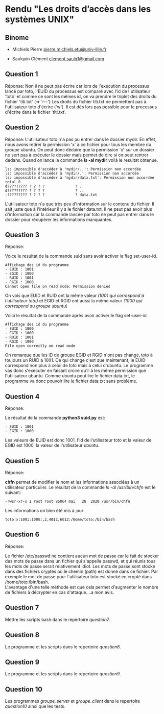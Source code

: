 # Rendu "Les droits d’accès dans les systèmes UNIX"

## Binome

- Michiels Pierre pierre.michiels.etu@univ-lille.fr

- Saulquin Clément clement.saulq1@gmail.com

## Question 1

Réponse:
Non il ne peut pas écrire car lors de l'exécution du processus lancé par toto, l'EUID du processus est comparé avec l'id
de l'utilisateur 'toto' et comme ce sont les mêmes id, on va prendre le triplet des droits du fichier 'titi.txt' (=> 'r--')
Les droits du fichier titi.txt ne permettent pas à l'utilisateur toto d'écrire ('w').
Il est dès lors pas possible pour le processus d'écrire dans le fichier 'titi.txt'.

## Question 2

Réponse: L'utilisateur toto n'a pas pu entrer dans le dossier mydir. En effet, nous avons retirer la permission 'x' à ce fichier pour tous les membre du groupe ubuntu. On peut donc déduire que la permission 'x' sur un dossier ne sert pas à exécuter le dossier mais permet de dire si on peut rentrer dedans.
Quand on lance la commande **ls -al mydir** voilà le resultat obtenue.

```
ls: impossible d'accéder à 'mydir/..': Permission non accordée
ls: impossible d'accéder à 'mydir/.': Permission non accordée
ls: impossible d'accéder à 'mydir/data.txt': Permission non accordée
total 0
d????????? ? ? ? ?              ? .
d????????? ? ? ? ?              ? ..
-????????? ? ? ? ?              ? data.txt
```
L'utilisateur toto n'a que très peu d'information sur le contenu du fichier. 
Il sait juste que à l'intérieur il y a le fichier data.txt. 
Il ne peut pas avoir plus d'information car la commande lancée par toto 
ne peut pas entrer dans le dossier pour récupérer les informations manquantes.

## Question 3

Réponse:

Voice le resultat de la commande suid sans avoir activer le flag set-user-id.

```
Affichage des id du programme
- EUID : 1001
- EGID : 1000
- RUID : 1001
- RGID : 1000
Cannot open file on read mode: Permission denied
```
On vois que EUID et RUID ont la même valeur *(1001 qui correspond à l'utilisateur toto)* et EGID et RGID ont aussi la même valeur *(1000 qui correspond au groupe ubuntu)*

Voici le résultat de la commande après avoir activer le flag set-user-id

```
Affichage des id du programme
- EUID : 1000
- EGID : 1000
- RUID : 1001
- RGID : 1000
File open correctly on read mode
```
On remarque que les ID de groupe EGID et RGID n'ont pas changé, toto à toujours un RUID a 1001. 
Ce qui change c'est que maintenant, le EUID correspond non plus à celui de toto mais à celui d'ubuntu. 
Le programme vas donc s'executer en faisant croire qu'il à les même permission que l'utilisateur ubuntu. 
Comme ubuntu peut lire le fichier data.txt, le programme va donc pouvoir lire le fichier data.txt sans problème.

## Question 4

Réponse:

Le résultat de la commande **python3 suid.py** est:

```
- EUID : 1001
- EGID : 1000
```

Les valeurs de EUID est donc 1001, l'id de l'utilisateur toto et la valeur de EGID est 1000, 
la valeur de l'utilisateur ubuntu.

## Question 5

Réponse:

**chfn** permet de modifier le nom et les informations associées à un utilisateur particulier.
Le résultat de la commande *ls -al /usr/bin/chfn* est le suivant:

```
-rwsr-xr-x 1 root root 85064 mai   28  2020 /usr/bin/chfn
```

Les informations on bien été mis à jour:
```
toto:x:1001:1000:,2,4012,6012:/home/toto:/bin/bash 
``` 
## Question 6

Réponse:

Le fichier /etc/passwd ne contient aucun mot de passe 
car le fait de stocker des mots de passe dans un fichier qui s'appelle passwd, 
et qui réunis tous les mots de passe serait relativement idiot. 
Les mots de passe sont stocké dans des fichiers cryptés où le chemin (path) est donné dans ce fichier. 
Par exemple le mot de passe pour l'utilisateur toto est stocké en crypté dans /home/toto:/bin/bash.  
L'avantage d'une telle méthode est que cela permet d'augmenter le nombre de fichiers à décrypter 
en cas d'attaque....a mon avis.

## Question 7

Mettre les scripts bash dans le repertoire *question7*.

## Question 8

Le programme et les scripts dans le repertoire *question8*.

## Question 9

Le programme et les scripts dans le repertoire *question9*.

## Question 10

Les programmes *groupe_server* et *groupe_client* dans le repertoire
*question10* ainsi que les tests. 








